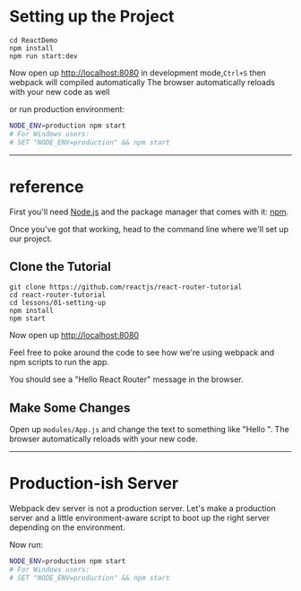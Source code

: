 # Setting up the Project
```
cd ReactDemo
npm install
npm run start:dev
```
Now open up [http://localhost:8080](http://localhost:8080)
in development mode,`Ctrl+S` then webpack will compiled automatically
The browser automatically reloads with your new code as well

or run production environment:
```sh
NODE_ENV=production npm start
# For Windows users:
# SET "NODE_ENV=production" && npm start
```


---
# reference

First you'll need [Node.js](https://nodejs.org) and the package manager
that comes with it: [npm](https://www.npmjs.com/).

Once you've got that working, head to the command line where we'll set
up our project.

## Clone the Tutorial

```
git clone https://github.com/reactjs/react-router-tutorial
cd react-router-tutorial
cd lessons/01-setting-up
npm install
npm start
```

Now open up [http://localhost:8080](http://localhost:8080)

Feel free to poke around the code to see how we're using webpack and npm
scripts to run the app.

You should see a "Hello React Router" message in the browser.

## Make Some Changes

Open up `modules/App.js` and change the text to something like "Hello
<your name>". The browser automatically reloads with your new code.

---

# Production-ish Server

Webpack dev server is not a production server. Let's make a production
server and a little environment-aware script to boot up the right server
depending on the environment.

Now run:

```sh
NODE_ENV=production npm start
# For Windows users:
# SET "NODE_ENV=production" && npm start
```

